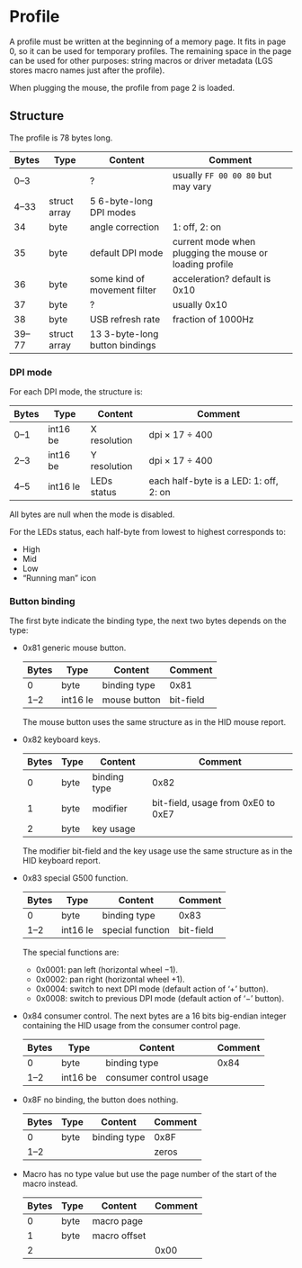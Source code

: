 Profile
=======

A profile must be written at the beginning of a memory page. It fits in page 0, so it can be used for temporary profiles. The remaining space in the page can be used for other purposes: string macros or driver metadata (LGS stores macro names just after the profile).

When plugging the mouse, the profile from page 2 is loaded.

Structure
---------

The profile is 78 bytes long.

| Bytes | Type         | Content                        | Comment                  |
| ----- | ------------ | ------------------------------ | ------------------------ |
| 0–3   |              | ?                              | usually `FF 00 00 80` but may vary |
| 4–33  | struct array | 5 6-byte-long DPI modes        |                          |
| 34    | byte         | angle correction               | 1: off, 2: on            |
| 35    | byte         | default DPI mode               | current mode when plugging the mouse or loading profile |
| 36    | byte         | some kind of movement filter   | acceleration? default is 0x10 |
| 37    | byte         | ?                              | usually 0x10             |
| 38    | byte         | USB refresh rate               | fraction of 1000Hz       |
| 39–77 | struct array | 13 3-byte-long button bindings |                          |

### DPI mode

For each DPI mode, the structure is:

| Bytes | Type       | Content            | Comment                  |
| ----- | ---------- | ------------------ | ------------------------ |
| 0–1   | int16 be   | X resolution       | dpi × 17 ÷ 400           |
| 2–3   | int16 be   | Y resolution       | dpi × 17 ÷ 400           |
| 4–5   | int16 le   | LEDs status        | each half-byte is a LED: 1: off, 2: on  |

All bytes are null when the mode is disabled.

For the LEDs status, each half-byte from lowest to highest corresponds to:
 - High
 - Mid
 - Low
 - “Running man” icon

### Button binding

The first byte indicate the binding type, the next two bytes depends on the type:
 - 0x81 generic mouse button.

	| Bytes | Type       | Content            | Comment                  |
	| ----- | ---------- | ------------------ | ------------------------ |
	| 0     | byte       | binding type       | 0x81                     |
	| 1–2   | int16 le   | mouse button       | bit-field                |

   The mouse button uses the same structure as in the HID mouse report.
 - 0x82 keyboard keys.

	| Bytes | Type       | Content            | Comment                  |
	| ----- | ---------- | ------------------ | ------------------------ |
	| 0     | byte       | binding type       | 0x82                     |
	| 1     | byte       | modifier           | bit-field, usage from 0xE0 to 0xE7 |
	| 2     | byte       | key usage          |                          |

   The modifier bit-field and the key usage use the same structure as in the HID keyboard report.
 - 0x83 special G500 function.

	| Bytes | Type       | Content            | Comment                  |
	| ----- | ---------- | ------------------ | ------------------------ |
	| 0     | byte       | binding type       | 0x83                     |
	| 1–2   | int16 le   | special function   | bit-field                |

   The special functions are:
    * 0x0001: pan left (horizontal wheel −1).
    * 0x0002: pan right (horizontal wheel +1).
    * 0x0004: switch to next DPI mode (default action of ‘+’ button).
    * 0x0008: switch to previous DPI mode (default action of ‘−’ button).
 - 0x84 consumer control. The next bytes are a 16 bits big-endian integer containing the HID usage from the consumer control page.

	| Bytes | Type       | Content                | Comment                  |
	| ----- | ---------- | ---------------------- | ------------------------ |
	| 0     | byte       | binding type           | 0x84                     |
	| 1–2   | int16 be   | consumer control usage |                          |

 - 0x8F no binding, the button does nothing.

	| Bytes | Type       | Content            | Comment                  |
	| ----- | ---------- | ------------------ | ------------------------ |
	| 0     | byte       | binding type       | 0x8F                     |
	| 1–2   |            |                    | zeros                    |

 - Macro has no type value but use the page number of the start of the macro instead.

	| Bytes | Type       | Content            | Comment                  |
	| ----- | ---------- | ------------------ | ------------------------ |
	| 0     | byte       | macro page         |                          |
	| 1     | byte       | macro offset       |                          |
	| 2     |            |                    | 0x00                     |

